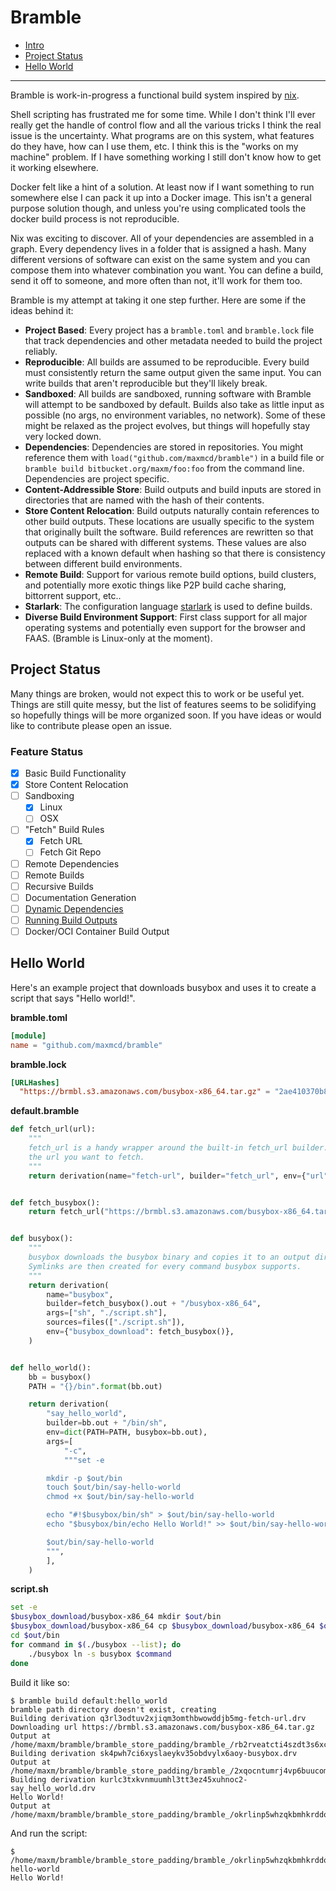 # Bramble

* [Intro](#bramble)
* [Project Status](#project-status)
* [Hello World](#hello-world)

----

Bramble is work-in-progress a functional build system inspired by [nix](https://nixos.org/).


Shell scripting has frustrated me for some time. While I don't think I'll ever really get the handle of control flow and all the various tricks I think the real issue is the uncertainty. What programs are on this system, what features do they have, how can I use them, etc. I think this is the "works on my machine" problem. If I have something working I still don't know how to get it working elsewhere.

Docker felt like a hint of a solution. At least now if I want something to run somewhere else I can pack it up into a Docker image. This isn't a general purpose solution though, and unless you're using complicated tools the docker build process is not reproducible.

Nix was exciting to discover. All of your dependencies are assembled in a graph. Every dependency lives in a folder that is assigned a hash. Many different versions of software can exist on the same system and you can compose them into whatever combination you want. You can define a build, send it off to someone, and more often than not, it'll work for them too.

Bramble is my attempt at taking it one step further. Here are some if the ideas behind it:

- **Project Based**: Every project has a `bramble.toml` and `bramble.lock` file that track dependencies and other metadata needed to build the project reliably.
- **Reproducible**: All builds are assumed to be reproducible. Every build must consistently return the same output given the same input. You can write builds that aren't reproducible but they'll likely break.
- **Sandboxed**: All builds are sandboxed, running software with Bramble will attempt to be sandboxed by default. Builds also take as little input as possible (no args, no environment variables, no network). Some of these might be relaxed as the project evolves, but things will hopefully stay very locked down.
- **Dependencies**: Dependencies are stored in repositories. You might reference them with `load("github.com/maxmcd/bramble")` in a build file or `bramble build bitbucket.org/maxm/foo:foo` from the command line. Dependencies are project specific.
- **Content-Addressible Store**: Build outputs and build inputs are stored in directories that are named with the hash of their contents.
- **Store Content Relocation**: Build outputs naturally contain references to other build outputs. These locations are usually specific to the system that originally built the software. Build references are rewritten so that outputs can be shared with different systems. These values are also replaced with a known default when hashing so that there is consistency between different build environments.
- **Remote Build**: Support for various remote build options, build clusters, and potentially more exotic things like P2P build cache sharing, bittorrent support, etc..
- **Starlark**: The configuration language [starlark](https://github.com/google/starlark-go) is used to define builds.
- **Diverse Build Environment Support**: First class support for all major operating systems and potentially even support for the browser and FAAS. (Bramble is Linux-only at the moment).

## Project Status

Many things are broken, would not expect this to work or be useful yet. Things are still quite messy, but the list of features seems to be solidifying so hopefully things will be more organized soon. If you have ideas or would like to contribute please open an issue.

### Feature Status

- [x] Basic Build Functionality
- [x] Store Content Relocation
- [ ] Sandboxing
    - [x] Linux
    - [ ] OSX
- [ ] "Fetch" Build Rules
    - [x] Fetch URL
    - [ ] Fetch Git Repo
- [ ] Remote Dependencies
- [ ] Remote Builds
- [ ] Recursive Builds
- [ ] Documentation Generation
- [ ] [Dynamic Dependencies](./notes/25-dynamic-dependencies.md)
- [ ] [Running Build Outputs](https://github.com/maxmcd/bramble/issues/25)
- [ ] Docker/OCI Container Build Output

## Hello World

Here's an example project that downloads busybox and uses it to create a script that says "Hello world!".

**bramble.toml**
```toml
[module]
name = "github.com/maxmcd/bramble"
```

**bramble.lock**
```toml
[URLHashes]
  "https://brmbl.s3.amazonaws.com/busybox-x86_64.tar.gz" = "2ae410370b8e9113968ffa6e52f38eea7f17df5f436bd6a69cc41c6ca01541a1"
```

**default.bramble**
```python
def fetch_url(url):
    """
    fetch_url is a handy wrapper around the built-in fetch_url builder. Just takes
    the url you want to fetch.
    """
    return derivation(name="fetch-url", builder="fetch_url", env={"url": url})


def fetch_busybox():
    return fetch_url("https://brmbl.s3.amazonaws.com/busybox-x86_64.tar.gz")


def busybox():
    """
    busybox downloads the busybox binary and copies it to an output directory.
    Symlinks are then created for every command busybox supports.
    """
    return derivation(
        name="busybox",
        builder=fetch_busybox().out + "/busybox-x86_64",
        args=["sh", "./script.sh"],
        sources=files(["./script.sh"]),
        env={"busybox_download": fetch_busybox()},
    )


def hello_world():
    bb = busybox()
    PATH = "{}/bin".format(bb.out)

    return derivation(
        "say_hello_world",
        builder=bb.out + "/bin/sh",
        env=dict(PATH=PATH, busybox=bb.out),
        args=[
            "-c",
            """set -e

        mkdir -p $out/bin
        touch $out/bin/say-hello-world
        chmod +x $out/bin/say-hello-world

        echo "#!$busybox/bin/sh" > $out/bin/say-hello-world
        echo "$busybox/bin/echo Hello World!" >> $out/bin/say-hello-world

        $out/bin/say-hello-world
        """,
        ],
    )
```

**script.sh**
```bash
set -e
$busybox_download/busybox-x86_64 mkdir $out/bin
$busybox_download/busybox-x86_64 cp $busybox_download/busybox-x86_64 $out/bin/busybox
cd $out/bin
for command in $(./busybox --list); do
	./busybox ln -s busybox $command
done
```

Build it like so:
```
$ bramble build default:hello_world
bramble path directory doesn't exist, creating
Building derivation q3rl3odtuv2xjiqm3omthbwowddjb5mg-fetch-url.drv
Downloading url https://brmbl.s3.amazonaws.com/busybox-x86_64.tar.gz
Output at /home/maxm/bramble/bramble_store_padding/bramble_/rb2rveatcti4szdt3s6xc37cpvqxrdmr
Building derivation sk4pwh7ci6xyslaeykv35obdvylx6aoy-busybox.drv
Output at  /home/maxm/bramble/bramble_store_padding/bramble_/2xqocntumrj4vp6buucoma2q6a6dfvmf
Building derivation kurlc3txkvnmuumhl3tt3ez45xuhnoc2-say_hello_world.drv
Hello World!
Output at  /home/maxm/bramble/bramble_store_padding/bramble_/okrlinp5whzqkbmhkrddol5jvdzgftp3
```

And run the script:
```
$ /home/maxm/bramble/bramble_store_padding/bramble_/okrlinp5whzqkbmhkrddol5jvdzgftp3/bin/say-hello-world
Hello World!
```
